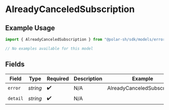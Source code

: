 # AlreadyCanceledSubscription

## Example Usage

```typescript
import { AlreadyCanceledSubscription } from "@polar-sh/sdk/models/errors/alreadycanceledsubscription.js";

// No examples available for this model
```

## Fields

| Field                       | Type                        | Required                    | Description                 | Example                     |
| --------------------------- | --------------------------- | --------------------------- | --------------------------- | --------------------------- |
| `error`                     | *string*                    | :heavy_check_mark:          | N/A                         | AlreadyCanceledSubscription |
| `detail`                    | *string*                    | :heavy_check_mark:          | N/A                         |                             |